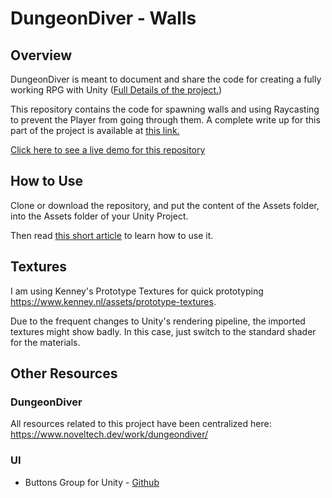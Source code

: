 # DungeonDiver - Walls  

## Overview 
DungeonDiver is meant to document and share the code for creating a fully working RPG with Unity ([Full Details of the project.](https://www.noveltech.dev/dungeondiver_making-game-unity/))

This repository contains the code for spawning walls and using Raycasting to prevent the Player from going through them. A complete write up for this part of the project is available at [this link.](https://www.noveltech.dev/dungeondiver_creating-walls/)

[Click here to see a live demo for this repository](https://wally869.github.io/DungeonDiver-2-Walls/)


## How to Use

Clone or download the repository, and put the content of the Assets folder, into the Assets folder of your Unity Project.  

Then read [this short article](https://www.noveltech.dev/dungeondiver_creating-walls/) to learn how to use it. 

## Textures

I am using Kenney's Prototype Textures for quick prototyping https://www.kenney.nl/assets/prototype-textures.

Due to the frequent changes to Unity's rendering pipeline, the imported textures might show badly. In this case, just switch to the standard shader for the materials.

## Other Resources

### DungeonDiver
All resources related to this project have been centralized here: https://www.noveltech.dev/work/dungeondiver/

### UI
- Buttons Group for Unity - [Github](https://github.com/Wally869/Buttons-Group-Unity)
<!--[Article](placeholder) -->

